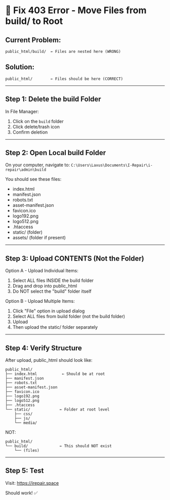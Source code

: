 # 🔧 Fix 403 Error - Move Files from build/ to Root

## Current Problem:
```
public_html/build/  ← Files are nested here (WRONG)
```

## Solution:
```
public_html/        ← Files should be here (CORRECT)
```

---

## Step 1: Delete the build Folder

In File Manager:
1. Click on the `build` folder
2. Click delete/trash icon
3. Confirm deletion

---

## Step 2: Open Local build Folder

On your computer, navigate to:
`C:\Users\Laxus\Documents\I-Repair\i-repair\admin\build`

You should see these files:
- index.html
- manifest.json
- robots.txt
- asset-manifest.json
- favicon.ico
- logo192.png
- logo512.png
- .htaccess
- static/ (folder)
- assets/ (folder if present)

---

## Step 3: Upload CONTENTS (Not the Folder)

Option A - Upload Individual Items:
1. Select ALL files INSIDE the build folder
2. Drag and drop into public_html
3. Do NOT select the "build" folder itself

Option B - Upload Multiple Items:
1. Click "File" option in upload dialog
2. Select ALL files from build folder (not the build folder)
3. Upload
4. Then upload the static/ folder separately

---

## Step 4: Verify Structure

After upload, public_html should look like:
```
public_html/
├── index.html           ← Should be at root
├── manifest.json
├── robots.txt
├── asset-manifest.json
├── favicon.ico
├── logo192.png
├── logo512.png
├── .htaccess
└── static/             ← Folder at root level
    ├── css/
    ├── js/
    └── media/
```

NOT:
```
public_html/
└── build/              ← This should NOT exist
    └── (files)
```

---

## Step 5: Test

Visit: https://irepair.space

Should work! ✅





